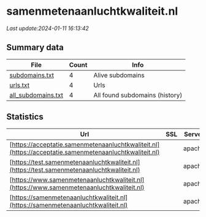 # samenmetenaanluchtkwaliteit.nl
*Last update:2024-01-11 16:13:42*
## Summary data
| File       | Count | Info |
|------------|-------|------|
|[subdomains.txt](/data/samenmetenaanluchtkwaliteit/subdomains.txt)|4|Alive subdomains|
|[urls.txt](/data/samenmetenaanluchtkwaliteit/urls.txt)|4|Urls|
|[all_subdomains.txt](/data/samenmetenaanluchtkwaliteit/all_subdomains.txt)|4|All found subdomains (history)|
## Statistics
| Url | SSL | Server | Cookie | HSTS | CSP | XFO | XXP | RP | Tech |
|------------|-------|------|------|------|------|------|------|------|------|
|[https://acceptatie.samenmetenaanluchtkwaliteit.nl](https://acceptatie.samenmetenaanluchtkwaliteit.nl)| |apache| |:white_check_mark: | | |:white_check_mark: |:white_check_mark: |:white_check_mark: ||
|[https://test.samenmetenaanluchtkwaliteit.nl](https://test.samenmetenaanluchtkwaliteit.nl)| |apache| |:white_check_mark: | | |:white_check_mark: |:white_check_mark: |:white_check_mark: ||
|[https://www.samenmetenaanluchtkwaliteit.nl](https://www.samenmetenaanluchtkwaliteit.nl)| |apache| |:white_check_mark: | | |:white_check_mark: |:white_check_mark: |:white_check_mark: ||
|[https://samenmetenaanluchtkwaliteit.nl](https://samenmetenaanluchtkwaliteit.nl)| |apache| |:white_check_mark: | | |:white_check_mark: |:white_check_mark: |:white_check_mark: ||